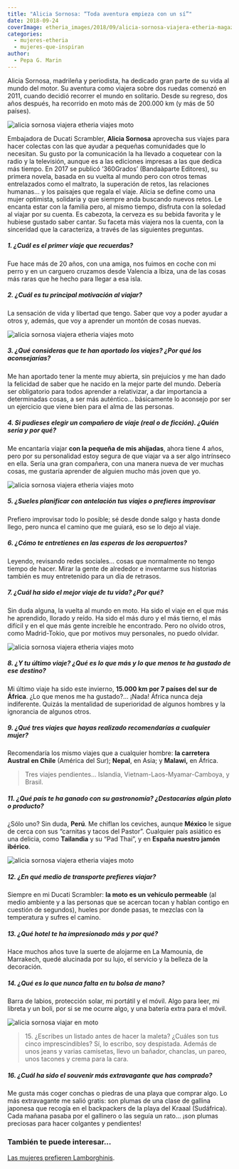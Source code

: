```yaml
---
title: "Alicia Sornosa: “Toda aventura empieza con un sí”"
date: 2018-09-24
coverImage: etheria_images/2018/09/alicia-sornosa-viajera-etheria-magazine.jpg
categories: 
  - mujeres-etheria
  - mujeres-que-inspiran
author: 
  - Pepa G. Marin
---
```


Alicia Sornosa, madrileña y periodista, ha dedicado gran parte de su vida al mundo del motor. Su aventura como viajera sobre dos ruedas comenzó en 2011, cuando decidió recorrer el mundo en solitario. Desde su regreso, dos años después, ha recorrido en moto más de 200.000 km (y más de 50 países).

![alicia sornosa viajera etheria viajes moto](etheria_images/2018/09/alicia-sornosa-viajera-etheria-magazine-1024x667.jpg "Alicia Sornosa en su Ducati Scrambler.")

Embajadora de Ducati Scrambler, **Alicia Sornosa** aprovecha sus viajes para hacer 
colectas con las que ayudar a pequeñas comunidades que lo necesitan. Su gusto por la 
comunicación la ha llevado a coquetear con la radio y la televisión, aunque es a las 
ediciones impresas a las que dedica más tiempo. En 2017 se publicó ‘360Grados’ 
(Bandaàparte Editores), su primera novela, basada en su vuelta al mundo pero con otros 
temas entrelazados como el maltrato, la superación de retos, las relaciones humanas… y 
los paisajes que regala el viaje. Alicia se define como una mujer optimista, solidaria y 
que siempre anda buscando nuevos retos. Le encanta estar con la familia pero, al mismo 
tiempo, disfruta con la soledad al viajar por su cuenta. Es cabezota, la cerveza es su 
bebida favorita y le hubiese gustado saber cantar. Su faceta más viajera nos la cuenta, 
con la sinceridad que la caracteriza, a través de las siguientes preguntas. 

##### 1\. ¿Cuál es el primer viaje que recuerdas?

Fue hace más de 20 años, con una amiga, nos fuimos en coche con mi perro y en un 
carguero cruzamos desde Valencia a Ibiza, una de las cosas más raras que he hecho para 
llegar a esa isla. 

##### 2\. ¿Cuál es tu principal motivación al viajar?

La sensación de vida y libertad que tengo. Saber que voy a poder ayudar a otros y, 
además, que voy a aprender un montón de cosas nuevas. 

![alicia sornosa viajera etheria viajes moto](etheria_images/2018/09/alicia-sornosa-Sudan-1024x765.jpg "Alicia Sornosa en una comunidad local en Sudán.")

##### 3\. ¿Qué consideras que te han aportado los viajes? ¿Por qué los aconsejarías?

Me han aportado tener la mente muy abierta, sin prejuicios y me han dado la felicidad de 
saber que he nacido en la mejor parte del mundo. Debería ser obligatorio para todos 
aprender a relativizar, a dar importancia a determinadas cosas, a ser más auténtico… 
básicamente lo aconsejo por ser un ejercicio que viene bien para el alma de las 
personas. 

##### 4\. Si pudieses elegir un compañero de viaje (real o de ficción). ¿Quién sería y por qué?

Me encantaría viajar **con la pequeña de mis ahijadas**, ahora tiene 4 años, pero por su 
personalidad estoy segura de que viajar va a ser algo intrínseco en ella. Sería una gran 
compañera, con una manera nueva de ver muchas cosas, me gustaría aprender de alguien 
mucho más joven que yo. 

![alicia sornosa viajera etheria viajes moto](etheria_images/2018/09/alicia-sornosa-nepal-etheria-magazine-1024x645.jpg "La educación no debe faltar en el camino (saludo en Nepal).")

##### 5\. ¿Sueles planificar con antelación tus viajes o prefieres improvisar

Prefiero improvisar todo lo posible; sé desde donde salgo y hasta donde llego, pero 
nunca el camino que me guiará, eso se lo dejo al viaje. 

##### 6\. ¿Cómo te entretienes en las esperas de los aeropuertos?

Leyendo, revisando redes sociales… cosas que normalmente no tengo tiempo de hacer. Mirar 
la gente de alrededor e inventarme sus historias también es muy entretenido para un día 
de retrasos. 

##### 7\. ¿Cuál ha sido el mejor viaje de tu vida? ¿Por qué?

Sin duda alguna, la vuelta al mundo en moto. Ha sido el viaje en el que más he 
aprendido, llorado y reído. Ha sido el más duro y el más tierno, el más difícil y en el 
que más gente increíble he encontrado. Pero no olvido otros, como Madrid-Tokio, que por 
motivos muy personales, no puedo olvidar. 

![alicia sornosa viajera etheria viajes moto](etheria_images/2018/09/alicia-sornosa-Etiopia-Lago-Tana-1024x765.jpg "Alicia Sornosa en el lago Tana, de Etiopía.")

##### 8\. ¿Y tu último viaje? ¿Qué es lo que más y lo que menos te ha gustado de ese destino?

Mi último viaje ha sido este invierno, **15.000 km por 7 países del sur de África**. ¿Lo 
que menos me ha gustado?… ¡Nada! África nunca deja indiferente. Quizás la mentalidad de 
superioridad de algunos hombres y la ignorancia de algunos otros. 

##### 9\. ¿Qué tres viajes que hayas realizado recomendarías a cualquier mujer?

Recomendaría los mismo viajes que a cualquier hombre: **la carretera Austral en Chile** 
(América del Sur); **Nepal**, en Asia; y **Malawi,** en África. 

> Tres viajes pendientes… Islandia, Vietnam-Laos-Myamar-Camboya, y Brasil. 

##### 11\. ¿Qué país te ha ganado con su gastronomía? ¿Destacarías algún plato o producto?

¿Sólo uno? Sin duda, **Perú**. Me chiflan los ceviches, aunque **México** le sigue de 
cerca con sus “carnitas y tacos del Pastor”. Cualquier país asiático es una delicia, 
como **Tailandia** y su “Pad Thai”, y en **España nuestro jamón ibérico**. 

![alicia sornosa viajera etheria viajes moto](etheria_images/2018/09/alicia-sornosa-viajera-moto-1024x576.jpg "Alicia ha recorrido más de 50 países en moto.")

##### 12\. ¿En qué medio de transporte prefieres viajar?

Siempre en mi Ducati Scrambler: **la moto es un vehículo permeable** (al medio ambiente 
y a las personas que se acercan tocan y hablan contigo en cuestión de segundos), hueles 
por donde pasas, te mezclas con la temperatura y sufres el camino. 

##### 13\. ¿Qué hotel te ha impresionado más y por qué?

Hace muchos años tuve la suerte de alojarme en La Mamounia, de Marrakech, quedé 
alucinada por su lujo, el servicio y la belleza de la decoración. 

##### 14\. ¿Qué es lo que nunca falta en tu bolsa de mano?

Barra de labios, protección solar, mi portátil y el móvil. Algo para leer, mi libreta y 
un boli, por si se me ocurre algo, y una batería extra para el móvil. 

![alicia sornosa viajar en moto](etheria_images/2018/09/alicia-sornosa-etiopia-Hawasa-1024x768.jpg "Viaje a Etiopía en moto.")

> 15\. ¿Escribes un listado antes de hacer la maleta? ¿Cuáles son tus cinco 
> imprescindibles? Sí, lo escribo, soy despistada. Además de unos jeans y varias 
> camisetas, llevo un bañador, chanclas, un pareo, unos tacones y crema para la cara. 

##### 16\. ¿Cuál ha sido el souvenir más extravagante que has comprado?

Me gusta más coger conchas o piedras de una playa que comprar algo. Lo más extravagante 
me salió gratis: son plumas de una clase de gallina japonesa que recogía en el 
backpackers de la playa del Kraaal (Sudáfrica). Cada mañana pasaba por el gallinero o 
las seguía un rato… ¡son plumas preciosas para hacer colgantes y pendientes! 

### También te puede interesar...

[Las mujeres prefieren 
Lamborghinis](https://etheriamagazine.com/2019/04/04/modena-de-lujo-ferrari-bottura/).
